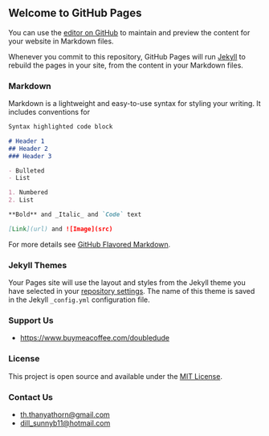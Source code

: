 ## Welcome to GitHub Pages

You can use the [editor on GitHub](https://github.com/doubledudes/blurry/edit/gh-pages/index.md) to maintain and preview the content for your website in Markdown files.

Whenever you commit to this repository, GitHub Pages will run [Jekyll](https://jekyllrb.com/) to rebuild the pages in your site, from the content in your Markdown files.

### Markdown

Markdown is a lightweight and easy-to-use syntax for styling your writing. It includes conventions for

```markdown
Syntax highlighted code block

# Header 1
## Header 2
### Header 3

- Bulleted
- List

1. Numbered
2. List

**Bold** and _Italic_ and `Code` text

[Link](url) and ![Image](src)
```

For more details see [GitHub Flavored Markdown](https://guides.github.com/features/mastering-markdown/).

### Jekyll Themes

Your Pages site will use the layout and styles from the Jekyll theme you have selected in your [repository settings](https://github.com/doubledudes/blurry/settings). The name of this theme is saved in the Jekyll `_config.yml` configuration file.

### Support Us
- https://www.buymeacoffee.com/doubledude

### License
This project is open source and available under the [MIT License](LICENSE).

### Contact Us
- th.thanyathorn@gmail.com
- dill_sunnyb11@hotmail.com
